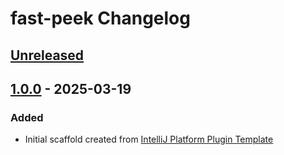 <!-- Keep a Changelog guide -> https://keepachangelog.com -->

# fast-peek Changelog

## [Unreleased]

## [1.0.0] - 2025-03-19

### Added

- Initial scaffold created from [IntelliJ Platform Plugin Template](https://github.com/JetBrains/intellij-platform-plugin-template)

[Unreleased]: https://github.com/vsuhanov/fast-peek/compare/v1.0.0...HEAD
[1.0.0]: https://github.com/vsuhanov/fast-peek/commits/v1.0.0
